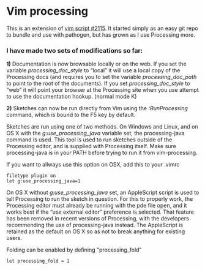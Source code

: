 # Vim processing

This is an extension of [vim script #2115](http://www.vim.org/scripts/script.php?script_id=2115). It started simply as an easy git repo to bundle and use with pathogen, but has grown as I use Processing more.

### I have made two sets of modifications so far:

**1)** Documentation is now browsable locally or on the web. If you set the
variable *processing_doc_style* to “local” it will use a local copy of the Processing docs (and requires you to set the variable *processing_doc_path* to point to the root of the documents). If you set *processing_doc_style* to “web” it will point your browser at the Processing site when you use attempt to use the documentation hookup. (normal mode K)

**2)** Sketches can now be run directly from Vim using the *:RunProcessing* command, which is bound to the F5 key by default.

Sketches are run using one of two methods. On Windows and Linux, and on OS X with the *g:use_processing_java* variable set, the processing-java command is used. This tool is used to run sketches outside of the Processing editor, and is supplied with Processing itself. Make sure processing-java is in your PATH before trying to run it from vim-processing.

If you want to allways use this option on OSX, add this to your .vimrc

	filetype plugin on
	let g:use_processing_java=1


On OS X without *g:use_processing_java* set, an AppleScript script is used to tell Processing to run the sketch in question. For this to properly work, the Processing editor must already be running with the pde file open, and it works best if the “use external editor” preference is selected. That feature has been removed in recent versions of Processing, with the developers recommending the use of processing-java instead. The AppleScript is retained as the default on OS X so as not to break anything for existing users.


Folding can be enabled by defining "processing_fold" 

	let processing_fold = 1

